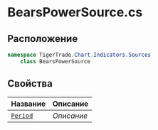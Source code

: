
# BearsPowerSource.cs
## Расположение
```csharp
namespace TigerTrade.Chart.Indicators.Sources  
    class BearsPowerSource
```

## Свойства
| Название | Описание |
| --- | --- |
| [`Period`](./svoistva/Period.md) | *Описание* |
